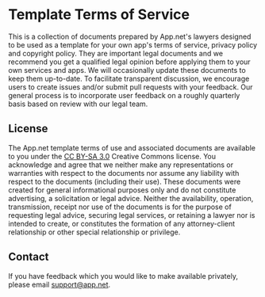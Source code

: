# Template Terms of Service

This is a collection of documents prepared by App.net's lawyers designed to be used as a template for your own app's terms of service, privacy policy and copyright policy. They are important legal documents and we recommend you get a qualified legal opinion before applying them to your own services and apps. We will occasionally update these documents to keep them up-to-date. To facilitate transparent discussion, we encourage users to create issues and/or submit pull requests with your feedback. Our general process is to incorporate user feedback on a roughly quarterly basis based on review with our legal team.

## License

The App.net template terms of use and associated documents are available to you under the [CC BY-SA 3.0](http://creativecommons.org/licenses/by-sa/3.0/) Creative Commons license. You acknowledge and agree that we neither make any representations or warranties with respect to the documents nor assume any liability with respect to the documents (including their use). These documents were created for general informational purposes only and do not constitute advertising, a solicitation or legal advice. Neither the availability, operation, transmission, receipt nor use of the documents is for the purpose of requesting legal advice, securing legal services, or retaining a lawyer nor is intended to create, or constitutes the formation of any attorney-client relationship or other special relationship or privilege.

## Contact

If you have feedback which you would like to make available privately, please email support@app.net.
